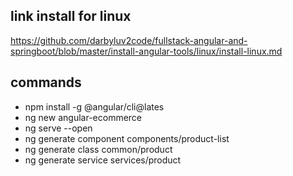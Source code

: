 ## link install for linux
https://github.com/darbyluv2code/fullstack-angular-and-springboot/blob/master/install-angular-tools/linux/install-linux.md

## commands
  - npm install -g @angular/cli@lates
  - ng new angular-ecommerce
  - ng serve --open
  - ng generate component components/product-list
  - ng generate class common/product
  - ng generate service services/product

